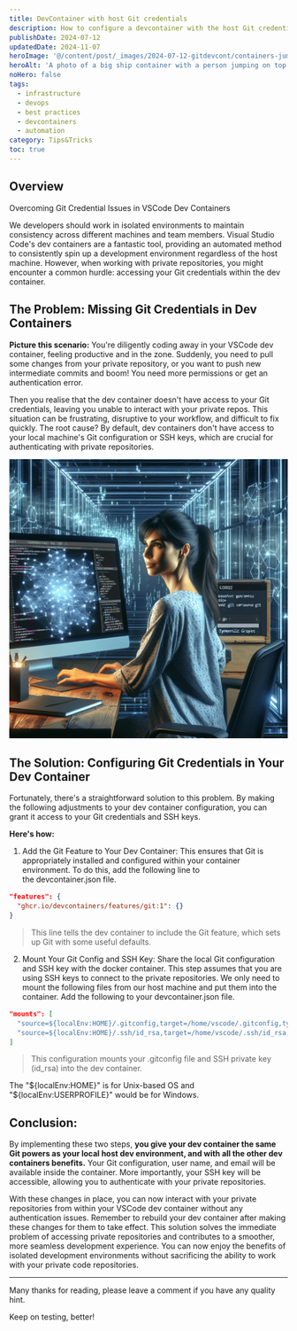 ```yaml
---
title: DevContainer with host Git credentials
description: How to configure a devcontainer with the host Git credentials. We developers should work in isolated environments to maintain consistency across different machines and team members. 
publishDate: 2024-07-12
updatedDate: 2024-11-07
heroImage: '@/content/post/_images/2024-07-12-gitdevcont/containers-jump.jpg'
heroAlt: 'A photo of a big ship container with a person jumping on top.'
noHero: false
tags:
  - infrastructure
  - devops
  - best practices
  - devcontainers
  - automation
category: Tips&Tricks
toc: true
---
```


## Overview

Overcoming Git Credential Issues in VSCode Dev Containers

We developers should work in isolated environments to maintain consistency across different machines and team members. Visual Studio Code's dev containers are a fantastic tool, providing an automated method to consistently spin up a development environment regardless of the host machine. 
However, when working with private repositories, you might encounter a common hurdle: accessing your Git credentials within the dev container. 

## The Problem: Missing Git Credentials in Dev Containers

**Picture this scenario:** You're diligently coding away in your VSCode dev container, feeling productive and in the zone. Suddenly, you need to pull some changes from your private repository, or you want to push new intermediate commits and boom! You need more permissions or get an authentication error. 

Then you realise that the dev container doesn't have access to your Git credentials, leaving you unable to interact with your private repos. This situation can be frustrating, disruptive to your workflow, and difficult to fix quickly. 
The root cause? By default, dev containers don't have access to your local machine's Git configuration or SSH keys, which are crucial for authenticating with private repositories. 


![Ai generated. A girl working with a fancy desktop.](./_images/2024-07-12-gitdevcont/git-devcontainer.png)


## The Solution: Configuring Git Credentials in Your Dev Container
Fortunately, there's a straightforward solution to this problem. By making the following adjustments to your dev container configuration, you can grant it access to your Git credentials and SSH keys. 

**Here's how:**
1. Add the Git Feature to Your Dev Container:  This ensures that Git is appropriately installed and configured within your container environment. To do this, add the following line to the devcontainer.json file.

```json
"features": {
  "ghcr.io/devcontainers/features/git:1": {}
}
```
> This line tells the dev container to include the Git feature, which sets up Git with some useful defaults.

2. Mount Your Git Config and SSH Key: Share the local Git configuration and SSH key with the docker container. This step assumes that you are using SSH keys to connect to the private repositories. We only need to mount the following files from our host machine and put them into the container. Add the following to your devcontainer.json file.

```json
"mounts": [
  "source=${localEnv:HOME}/.gitconfig,target=/home/vscode/.gitconfig,type=bind,consistency=cached",
  "source=${localEnv:HOME}/.ssh/id_rsa,target=/home/vscode/.ssh/id_rsa,type=bind,consistency=cached"
]
```
> This configuration mounts your .gitconfig file and SSH private key (id_rsa) into the dev container. 

The "${localEnv:HOME}" is for Unix-based OS and "${localEnv:USERPROFILE}" would be for Windows.

## Conclusion:

By implementing these two steps, **you give your dev container the same Git powers as your local host dev environment, and with all the other dev containers benefits.** Your Git configuration, user name, and email will be available inside the container. More importantly, your SSH key will be accessible, allowing you to authenticate with your private repositories.

With these changes in place, you can now interact with your private repositories from within your VSCode dev container without any authentication issues. Remember to rebuild your dev container after making these changes for them to take effect. This solution solves the immediate problem of accessing private repositories and contributes to a smoother, more seamless development experience. You can now enjoy the benefits of isolated development environments without sacrificing the ability to work with your private code repositories.

------
Many thanks for reading, please leave a comment if you have any quality hint.

Keep on testing, better!
